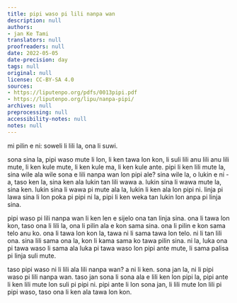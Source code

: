 ```yaml
---
title: pipi waso pi lili nanpa wan
description: null
authors:
- jan Ke Tami
translators: null
proofreaders: null
date: 2022-05-05
date-precision: day
tags: null
original: null
license: CC-BY-SA 4.0
sources:
- https://liputenpo.org/pdfs/0013pipi.pdf
- https://liputenpo.org/lipu/nanpa-pipi/
archives: null
preprocessing: null
accessibility-notes: null
notes: null
---
```


mi pilin e ni: soweli li lili la, ona li suwi.

sona sina la, pipi waso mute li lon, li ken tawa lon kon, li suli lili anu lili anu lili mute, li ken kule mute, li ken kule ma, li ken kule ante. pipi li ken lili mute la, sina wile ala wile sona e lili nanpa wan lon pipi ale? sina wile la, o lukin e ni - a, taso ken la, sina ken ala lukin tan lili wawa a. lukin sina li wawa mute la, sina ken. lukin sina li wawa pi mute ala la, lukin li ken ala lon pipi ni. linja pi lawa sina li lon poka pi pipi ni la, pipi li ken weka tan lukin lon anpa pi linja sina.

pipi waso pi lili nanpa wan li ken len e sijelo ona tan linja sina. ona li tawa lon kon, taso ona li lili la, ona li pilin ala e kon sama sina. ona li pilin e kon sama telo anu ko. ona li tawa lon kon la, tawa ni li sama tawa lon telo. ni li tan lili ona. sina lili sama ona la, kon li kama sama ko tawa pilin sina. ni la, luka ona pi tawa waso li sama ala luka pi tawa waso lon pipi ante mute, li sama palisa pi linja suli mute.

taso pipi waso ni li lili ala lili nanpa wan? a ni li ken. sona jan la, ni li pipi waso pi lili nanpa wan. taso jan sona li sona ala e lili ken lon pipi la, pipi ante li ken lili mute lon suli pi pipi ni. pipi ante li lon sona jan, li lili mute lon lili pi pipi waso, taso ona li ken ala tawa lon kon.